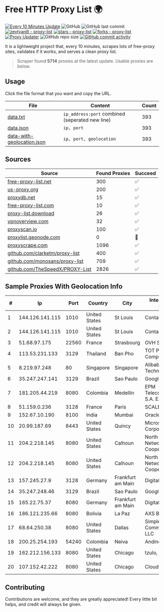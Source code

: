 
# Free HTTP Proxy List 🌍

[![Every 10 Minutes Update](https://github.com/mertguvencli/http-proxy-list/actions/workflows/main.yml/badge.svg?branch=main)](https://github.com/mertguvencli/http-proxy-list/actions/workflows/main.yml)
![GitHub](https://img.shields.io/github/license/mertguvencli/http-proxy-list)
![GitHub last commit](https://img.shields.io/github/last-commit/mertguvencli/http-proxy-list)
[![zevtyardt - proxy-list](https://img.shields.io/static/v1?label=zevtyardt&message=proxy-list&color=blue&logo=github)](https://github.com/zevtyardt/proxy-list "Go to GitHub repo")
[![stars - proxy-list](https://img.shields.io/github/stars/zevtyardt/proxy-list?style=social)](https://github.com/zevtyardt/proxy-list)
[![forks - proxy-list](https://img.shields.io/github/forks/zevtyardt/proxy-list?style=social)](https://github.com/zevtyardt/proxy-list)
[![Proxy Updater](https://github.com/zevtyardt/proxy-list/workflows/Proxy%20Updater/badge.svg)](https://github.com/zevtyardt/proxy-list/actions?query=workflow:"Proxy+Updater")
![GitHub repo size](https://img.shields.io/github/repo-size/zevtyardt/proxy-list)
[![GitHub commit activity](https://img.shields.io/github/commit-activity/m/zevtyardt/proxy-list?logo=commits)](https://github.com/zevtyardt/proxy-list/commits/main)

It is a lightweight project that, every 10 minutes, scrapes lots of free-proxy sites, validates if it works, and serves a clean proxy list.

> Scraper found **5714** proxies at the latest update. Usable proxies are below.

## Usage

Click the file format that you want and copy the URL.

|File|Content|Count|
|----|-------|-----|
|[data.txt](https://raw.githubusercontent.com/mertguvencli/http-proxy-list/main/proxy-list/data.txt)|`ip_address:port` combined (seperated new line)|393|
|[data.json](https://raw.githubusercontent.com/mertguvencli/http-proxy-list/main/proxy-list/data.json)|`ip, port`|393|
|[data-with-geolocation.json](https://raw.githubusercontent.com/mertguvencli/http-proxy-list/main/proxy-list/data-with-geolocation.json)|`ip, port, geolocation`|393|

## Sources

|Source|Found Proxies|Succeed|
|------|-------------|-------|
|[free-proxy-list.net](https://free-proxy-list.net)|300|✅|
|[us-proxy.org](https://www.us-proxy.org)|200|✅|
|[proxydb.net](http://proxydb.net)|15|✅|
|[free-proxy-list.com](https://free-proxy-list.com/?page=&port=&type%5B%5D=http&type%5B%5D=https&up_time=0&search=Search)|10|✅|
|[proxy-list.download](https://www.proxy-list.download/HTTP)|26|✅|
|[vpnoverview.com](https://vpnoverview.com/privacy/anonymous-browsing/free-proxy-servers)|32|✅|
|[proxyscan.io](https://www.proxyscan.io)|100|✅|
|[proxylist.geonode.com](https://proxylist.geonode.com/api/proxy-list?limit=300&page=1&sort_by=lastChecked&sort_type=desc&protocols=http,https)|0|🚫|
|[proxyscrape.com](https://api.proxyscrape.com/v2/?request=displayproxies&protocol=http&timeout=10000&country=all&ssl=all&anonymity=all)|1096|✅|
|[github.com/clarketm/proxy-list](https://raw.githubusercontent.com/clarketm/proxy-list/master/proxy-list-raw.txt)|400|✅|
|[github.com/monosans/proxy-list](https://raw.githubusercontent.com/monosans/proxy-list/main/proxies/http.txt)|709|✅|
|[github.com/TheSpeedX/PROXY-List](https://raw.githubusercontent.com/TheSpeedX/PROXY-List/master/http.txt)|2826|✅|


## Sample Proxies With Geolocation Info

|#|Ip|Port|Country|City|Internet Service Provider|
|-|--|----|-------|----|-------------------------|
|1|144.126.141.115|1010|United States|St Louis|Contabo Inc.|
|2|144.126.141.115|1010|United States|St Louis|Contabo Inc.|
|3|51.68.97.175|22560|France|Strasbourg|OVH SAS|
|4|113.53.231.133|3129|Thailand|Ban Pho|TOT Public Company Limited|
|5|8.219.97.248|80|Singapore|Singapore|Alibaba (US) Technology Co., Ltd.|
|6|35.247.247.141|3129|Brazil|Sao Paulo|Google LLC|
|7|181.205.44.219|8080|Colombia|Medellín|EPM Telecomunicaciones S.A. E.S.P.|
|8|51.159.0.236|3128|France|Paris|SCALEWAY|
|9|152.67.10.190|8100|India|Mumbai|Oracle Corporation|
|10|20.99.187.69|8443|United States|Quincy|Microsoft Corporation|
|11|204.2.218.145|8080|United States|Calhoun|North Georgia Network Cooperative, Inc.|
|12|204.2.218.145|8080|United States|Calhoun|North Georgia Network Cooperative, Inc.|
|13|157.245.27.9|3128|Germany|Frankfurt am Main|DigitalOcean, LLC|
|14|35.247.248.46|3129|Brazil|Sao Paulo|Google LLC|
|15|165.22.75.37|8080|Germany|Frankfurt am Main|DigitalOcean, LLC|
|16|186.121.235.66|8080|Bolivia|La Paz|AXS Bolivia S. A.|
|17|68.64.250.38|8080|United States|Dallas|SimpleFiber Communications LLC|
|18|200.25.254.193|54240|Colombia|Neiva|Andinet ON Line|
|19|162.212.156.133|8080|United States|Chicago|tzulo, inc.|
|20|107.152.42.222|8080|United States|Chicago|Cloudfanatic.NET|



## Contributing

Contributions are welcome, and they are greatly appreciated! Every
little bit helps, and credit will always be given.

